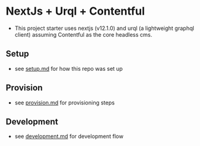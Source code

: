 # NextJs + Urql + Contentful

-   This project starter uses nextjs (v12.1.0) and urql (a lightweight graphql client) assuming Contentful as the core headless cms.

## Setup

-   see [setup.md](./docs/setup.md) for how this repo was set up

## Provision

-   see [provision.md](./docs/provision.md) for provisioning steps

## Development

-   see [development.md](./docs/development.md) for development flow
